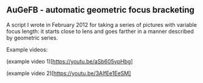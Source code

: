 ## AuGeFB - automatic geometric focus bracketing

A script I wrote in February 2012 for taking a series of pictures with variable focus length: it starts close to lens and goes farther in a manner described by geometric series.

Example videos:

(example video 1)[https://youtu.be/aSb605vpHbg]

(example video 2)[https://youtu.be/3AIfEe1EeSM]
